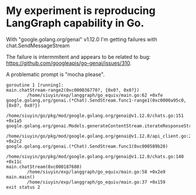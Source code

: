 # My experiment is reproducing LangGraph capability in Go.

With "google.golang.org/genai" v1.12.0 I'm getting failures with chat.SendMessageStream

The failure is intermmitent and appears to be related to bug: https://github.com/googleapis/go-genai/issues/310.

A problematic prompt is "mocha please".
```
goroutine 1 [running]:
main.chatStream-range2(0xc000036770?, {0x0?, 0x0?})
        /home/siuyin/exp/langgraph/go_equiv/main.go:62 +0xfe
google.golang.org/genai.(*Chat).SendStream.func1-range1(0xc0000a95c0, {0x0?, 0x0?})
        /home/siuyin/go/pkg/mod/google.golang.org/genai@v1.12.0/chats.go:151 +0x1a5
google.golang.org/genai.Models.generateContentStream.iterateResponseStream[...].func5()
        /home/siuyin/go/pkg/mod/google.golang.org/genai@v1.12.0/api_client.go:258 +0x2c2
google.golang.org/genai.(*Chat).SendStream.func1(0xc000589b20)
        /home/siuyin/go/pkg/mod/google.golang.org/genai@v1.12.0/chats.go:140 +0x11c
main.chatStream(0xc000187680)
        /home/siuyin/exp/langgraph/go_equiv/main.go:58 +0x2e9
main.main()
        /home/siuyin/exp/langgraph/go_equiv/main.go:37 +0x159
exit status 2
```
